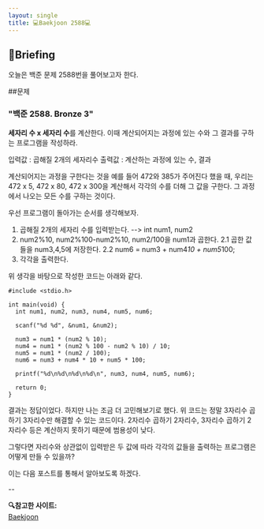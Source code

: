 ```yaml
---
layout: single
title: 💻Baekjoon 2588💻
---
```


## 📢Briefing

오늘은 백준 문제 2588번을 풀어보고자 한다.

##문제

### "백준 2588. Bronze 3"

**세자리 수 x 세자리 수**를 계산한다.
이때 계산되어지는 과정에 있는 수와 그 결과를 구하는 프로그램을 작성하라.

입력값 : 곱해질 2개의 세자리수
출력값 : 계산하는 과정에 있는 수, 결과

계산되어지는 과정을 구한다는 것을 예를 들어 472와 385가 주어진다 했을 때, 우리는 472 x 5, 472 x 80, 472 x 300을 계산해서 각각의 수를 더해 그 값을 구한다. 그 과정에서 나오는 모든 수를 구하는 것이다.

우선 프로그램이 돌아가는 순서를 생각해보자.

1. 곱해질 2개의 세자리 수를 입력받는다. --> int num1, num2
2. num2%10, num2%100-num2%10, num2/100을 num1과 곱한다.
   2.1 곱한 값들을 num3,4,5에 저장한다.
   2.2 num6 = num3 + num4*10 + num5*100;
3. 각각을 출력한다.

위 생각을 바탕으로 작성한 코드는 아래와 같다.

```
#include <stdio.h>

int main(void) {
  int num1, num2, num3, num4, num5, num6;

  scanf("%d %d", &num1, &num2);

  num3 = num1 * (num2 % 10);
  num4 = num1 * (num2 % 100 - num2 % 10) / 10;
  num5 = num1 * (num2 / 100);
  num6 = num3 + num4 * 10 + num5 * 100;

  printf("%d\n%d\n%d\n%d\n", num3, num4, num5, num6);

  return 0;
}
```

결과는 정답이었다. 하지만 나는 조금 더 고민해보기로 했다.
위 코드는 정말 3자리수 곱하기 3자리수만 해결할 수 있는 코드이다. 2자리수 곱하기 2자리수, 3자리수 곱하기 2자리수 등은 계산하지 못하기 때문에 범용성이 낮다.

그렇다면 자리수와 상관없이 입력받은 두 값에 따라 각각의 값들을 출력하는 프로그램은 어떻게 만들 수 있을까?

이는 다음 포스트를 통해서 알아보도록 하겠다.

--

**🔍참고한 사이트:** <br>
[Baekjoon](https://www.acmicpc.net/problem/2588)<br>
